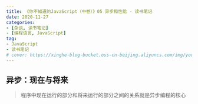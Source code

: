 ```yaml
---
title: 《你不知道的JavaScript（中卷）》05 异步和性能 - 读书笔记
date: 2020-11-27
categories:
- [杂谈, 读书笔记]
- [编程语言, JavaScript]
tag: 
- JavaScript
- 读书笔记
# cover: https://xinghe-blog-bucket.oss-cn-beijing.aliyuncs.com/img/you-dont-know-javascript.jpg
---
```


## 异步：现在与将来

> 程序中现在运行的部分和将来运行的部分之间的关系就是异步编程的核心